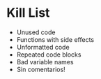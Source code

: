 Kill List
=========
* Unused code
* Functions with side effects
* Unformatted code
* Repeated code blocks
* Bad variable names
* Sin comentarios!
